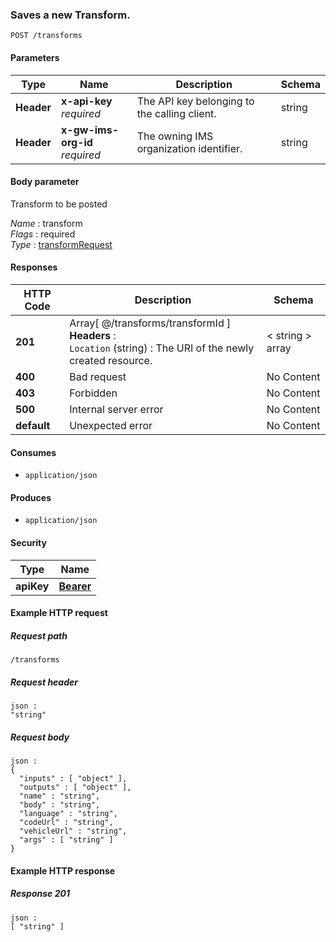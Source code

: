 
<a name="post_transform"></a>
### Saves a new Transform.
```
POST /transforms
```


#### Parameters

|Type|Name|Description|Schema|
|---|---|---|---|
|**Header**|**x-api-key**  <br>*required*|The API key belonging to the calling client.|string|
|**Header**|**x-gw-ims-org-id**  <br>*required*|The owning IMS organization identifier.|string|


#### Body parameter
Transform to be posted

*Name* : transform  
*Flags* : required  
*Type* : [transformRequest](../definitions/transformRequest.md#transformrequest)


#### Responses

|HTTP Code|Description|Schema|
|---|---|---|
|**201**|Array[ @/transforms/transformId ]  <br>**Headers** :   <br>`Location` (string) : The URI of the newly created resource.|< string > array|
|**400**|Bad request|No Content|
|**403**|Forbidden|No Content|
|**500**|Internal server error|No Content|
|**default**|Unexpected error|No Content|


#### Consumes

* `application/json`


#### Produces

* `application/json`


#### Security

|Type|Name|
|---|---|
|**apiKey**|**[Bearer](security.md#bearer)**|


#### Example HTTP request

##### Request path
```
/transforms
```


##### Request header
```
json :
"string"
```


##### Request body
```
json :
{
  "inputs" : [ "object" ],
  "outputs" : [ "object" ],
  "name" : "string",
  "body" : "string",
  "language" : "string",
  "codeUrl" : "string",
  "vehicleUrl" : "string",
  "args" : [ "string" ]
}
```


#### Example HTTP response

##### Response 201
```
json :
[ "string" ]
```



